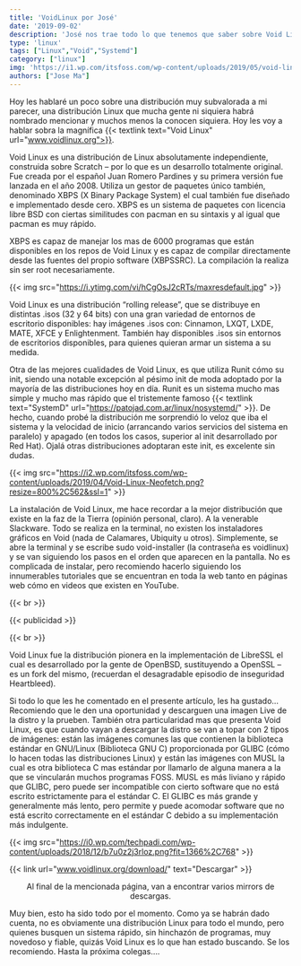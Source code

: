 ```yaml
---
title: 'VoidLinux por José'
date: '2019-09-02'
description: 'José nos trae todo lo que tenemos que saber sobre Void Linux'
type: 'linux'
tags: ["Linux","Void","Systemd"]
category: ["linux"]
img: 'https://i1.wp.com/itsfoss.com/wp-content/uploads/2019/05/void-linux.png?fit=800%2C450&ssl=1'
authors: ["Jose Ma"]
---
```


Hoy les hablaré un poco sobre una distribución muy subvalorada a mi parecer, una distribución Linux que mucha gente ni siquiera habrá nombrado mencionar y muchos menos la conocen siquiera. Hoy les voy a hablar sobra la magnífica  {{< textlink text="Void Linux" url="www.voidlinux.org">}}.

Void Linux es una distribución de Linux absolutamente independiente, construida sobre Scratch – por lo que es un desarrollo totalmente original. Fue creada por el español Juan Romero Pardines y su primera versión fue lanzada en el año 2008. Utiliza un gestor de paquetes único también, denominado XBPS (X Binary Package System) el cual también fue diseñado e implementado desde cero. XBPS es un sistema de paquetes con licencia libre BSD con ciertas similitudes con pacman en su sintaxis y al igual que pacman es muy rápido.

XBPS es capaz de manejar los mas de 6000 programas que están disponibles en los repos de Void Linux y es capaz de compilar directamente desde las fuentes del propio software (XBPSSRC). La compilación la realiza sin ser root necesariamente.

{{< img src="https://i.ytimg.com/vi/hCgOsJ2cRTs/maxresdefault.jpg" >}}

Void Linux es una distribución “rolling release”, que se distribuye en distintas .isos (32 y 64 bits) con una gran variedad de entornos de escritorio disponibles: hay imágenes .isos con: Cinnamon, LXQT, LXDE, MATE, XFCE y Enlightenment. También hay disponibles .isos sin entornos de escritorios disponibles, para quienes quieran armar un sistema a su medida.

Otra de las mejores cualidades de Void Linux, es que utiliza Runit cómo su init, siendo una notable excepción al pésimo init de moda adoptado por la mayoría de las distribuciones hoy en día. Runit es un sistema mucho mas simple y mucho mas rápido que el tristemente famoso {{< textlink text="SystemD" url="https://patojad.com.ar/linux/nosystemd/" >}}. De hecho, cuando probé la distribución me sorprendió lo veloz que iba el sistema y la velocidad de inicio (arrancando varios servicios del sistema en paralelo) y apagado (en todos los casos, superior al init desarrollado por Red Hat). Ojalá otras distribuciones adoptaran este init, es excelente sin dudas.

{{< img src="https://i2.wp.com/itsfoss.com/wp-content/uploads/2019/04/Void-Linux-Neofetch.png?resize=800%2C562&ssl=1" >}}

La instalación de Void Linux, me hace recordar a la mejor distribución que existe en la faz de la Tierra (opinión personal, claro). A la venerable Slackware. Todo se realiza en la terminal, no existen los instaladores gráficos en Void (nada de Calamares, Ubiquity u otros). Simplemente, se abre la terminal y se escribe sudo void-installer (la contraseña es voidlinux) y se van siguiendo los pasos en el orden que aparecen en la pantalla. No es complicada de instalar, pero recomiendo hacerlo siguiendo los innumerables tutoriales que se encuentran en toda la web tanto en páginas web cómo en videos que existen en YouTube.

{{< br >}}

{{< publicidad >}}

{{< br >}}

Void Linux fue la distribución pionera en la implementación de LibreSSL el cual es desarrollado por la gente de OpenBSD, sustituyendo a OpenSSL – es un fork del mismo, (recuerdan el desagradable episodio de inseguridad Heartbleed).

Si todo lo que les he comentado en el presente artículo, les ha gustado… Recomiendo que le den una oportunidad y descarguen una imagen Live de la distro y la prueben. También otra particularidad mas que presenta Void Linux, es que cuando vayan a descargar la distro se van a topar con 2 tipos de imágenes: están las imágenes comunes las que contienen la biblioteca estándar en GNU/Linux (Biblioteca GNU C) proporcionada por GLIBC (cómo lo hacen todas las distribuciones Linux) y están las imágenes con MUSL la cual es otra biblioteca C mas estándar por llamarlo de alguna manera a la que se vincularán muchos programas FOSS. MUSL es más liviano y rápido que GLIBC, pero puede ser incompatible con cierto software que no está escrito estrictamente para el estándar C. El GLIBC es más grande y generalmente más lento, pero permite y puede acomodar software que no está escrito correctamente en el estándar C debido a su implementación más indulgente.

{{< img src="https://i0.wp.com/techpadi.com/wp-content/uploads/2018/12/b7u0z2j3rloz.png?fit=1366%2C768" >}}

{{< link url="www.voidlinux.org/download/" text="Descargar" >}}
<center class="text-white"> Al final de la mencionada página, van a encontrar varios mirrors de descargas.</center>

Muy bien, esto ha sido todo por el momento. Como ya se habrán dado cuenta, no es obviamente una distribución Linux para todo el mundo, pero quienes busquen un sistema rápido, sin hinchazón de programas, muy novedoso y fiable, quizás Void Linux es lo que han estado buscando. Se los recomiendo. Hasta la próxima colegas….
